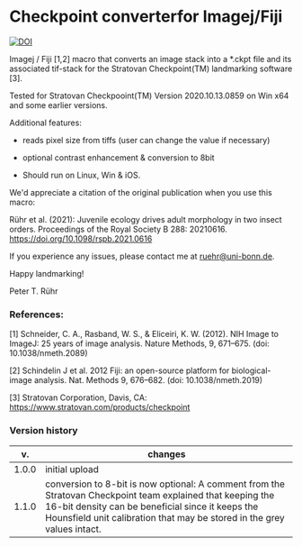# Checkpoint converterfor Imagej/Fiji

[![DOI](https://zenodo.org/badge/DOI/10.5281/zenodo.5482947.svg)](https://doi.org/10.5281/zenodo.5482947)

Imagej / Fiji [1,2] macro that converts an image stack into a \*.ckpt file and its associated tif-stack for the Stratovan Checkpoint(TM) landmarking software [3].

Tested for Stratovan Checkpooint(TM) Version 2020.10.13.0859 on Win x64 and some earlier versions.

 Additional features:
 * reads pixel size from tiffs (user can change the value if necessary)
 * optional contrast enhancement & conversion to 8bit
   
 * Should run on Linux, Win & iOS.

We'd appreciate a citation of the original publication when you use this macro:

Rühr et al. (2021): Juvenile ecology drives adult morphology in two insect orders. Proceedings of the Royal Society B 288: 20210616. https://doi.org/10.1098/rspb.2021.0616

If you experience any issues, please contact me at ruehr@uni-bonn.de.

Happy landmarking!

Peter T. Rühr

### References:

[1] Schneider, C. A., Rasband, W. S., & Eliceiri, K. W. (2012). NIH Image to ImageJ: 25 years of image analysis. Nature Methods, 9, 671–675. (doi: 10.1038/nmeth.2089)

[2] Schindelin J et al. 2012 Fiji: an open-source platform for biological-image analysis. Nat. Methods 9, 676–682. (doi: 10.1038/nmeth.2019)

[3] Stratovan Corporation, Davis, CA: https://www.stratovan.com/products/checkpoint

### Version history
v.  | changes
------------- | -------------
1.0.0  | initial upload
1.1.0  | conversion to 8-bit is now optional: A comment from the Stratovan Checkpoint team explained that keeping the 16-bit density can be beneficial since it keeps the Hounsfield unit calibration that may be stored in the grey values intact.
